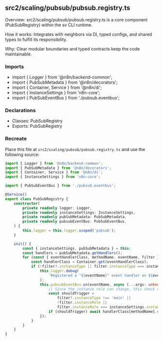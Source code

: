## src2/scaling/pubsub/pubsub.registry.ts

Overview: src2/scaling/pubsub/pubsub.registry.ts is a core component (PubSubRegistry) within the sv CLI runtime.

How it works: Integrates with neighbors via DI, typed configs, and shared types to fulfill its responsibility.

Why: Clear modular boundaries and typed contracts keep the code maintainable.

### Imports

- import { Logger } from '@n8n/backend-common';
- import { PubSubMetadata } from '@n8n/decorators';
- import { Container, Service } from '@n8n/di';
- import { InstanceSettings } from 'n8n-core';
- import { PubSubEventBus } from './pubsub.eventbus';

### Declarations

- Classes: PubSubRegistry
- Exports: PubSubRegistry

### Recreate

Place this file at `src2/scaling/pubsub/pubsub.registry.ts` and use the following source:

```ts
import { Logger } from '@n8n/backend-common';
import { PubSubMetadata } from '@n8n/decorators';
import { Container, Service } from '@n8n/di';
import { InstanceSettings } from 'n8n-core';

import { PubSubEventBus } from './pubsub.eventbus';

@Service()
export class PubSubRegistry {
	constructor(
		private readonly logger: Logger,
		private readonly instanceSettings: InstanceSettings,
		private readonly pubSubMetadata: PubSubMetadata,
		private readonly pubsubEventBus: PubSubEventBus,
	) {
		this.logger = this.logger.scoped('pubsub');
	}

	init() {
		const { instanceSettings, pubSubMetadata } = this;
		const handlers = pubSubMetadata.getHandlers();
		for (const { eventHandlerClass, methodName, eventName, filter } of handlers) {
			const handlerClass = Container.get(eventHandlerClass);
			if (!filter?.instanceType || filter.instanceType === instanceSettings.instanceType) {
				this.logger.debug(
					`Registered a "${eventName}" event handler on ${eventHandlerClass.name}#${methodName}`,
				);
				this.pubsubEventBus.on(eventName, async (...args: unknown[]) => {
					// Since the instance role can change, this check needs to be in the event listener
					const shouldTrigger =
						filter?.instanceType !== 'main' ||
						!filter.instanceRole ||
						filter.instanceRole === instanceSettings.instanceRole;
					if (shouldTrigger) await handlerClass[methodName].call(handlerClass, ...args);
				});
			}
		}
	}
}

```
